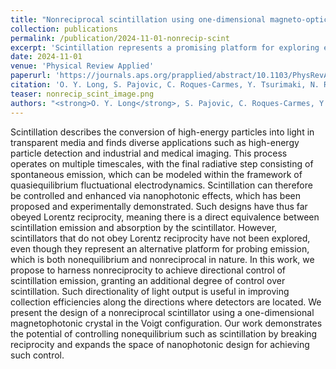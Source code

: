 ```yaml
---
title: "Nonreciprocal scintillation using one-dimensional magneto-optical photonic crystals"
collection: publications
permalink: /publication/2024-11-01-nonrecip-scint
excerpt: 'Scintillation represents a promising platform for exploring emission that is both nonequilibrium and nonreciprocal. In this work, we propose a nonreciprocal scintillator using a one-dimensional magnetophotonic crystal in the Voigt configuration.'
date: 2024-11-01
venue: 'Physical Review Applied'
paperurl: 'https://journals.aps.org/prapplied/abstract/10.1103/PhysRevApplied.22.054062'
citation: 'O. Y. Long, S. Pajovic, C. Roques-Carmes, Y. Tsurimaki, N. Rivera, M. Soljačić, S. V. Boriskina, and S. Fan, "Nonreciprocal scintillation using one-dimensional magneto-optical photonic crystals," <i>Physical Review Applied</i> <b>22</b>, 054062 (2024).'
teaser: nonrecip_scint_image.png
authors: "<strong>O. Y. Long</strong>, S. Pajovic, C. Roques-Carmes, Y. Tsurimaki, N. Rivera, M. Soljačić, S. V. Boriskina, and S. Fan"
---
```


Scintillation describes the conversion of high-energy particles into light in transparent media and finds diverse applications such as high-energy particle detection and industrial and medical imaging. This process operates on multiple timescales, with the final radiative step consisting of spontaneous emission, which can be modeled within the framework of quasiequilibrium fluctuational electrodynamics. Scintillation can therefore be controlled and enhanced via nanophotonic effects, which has been proposed and experimentally demonstrated. Such designs have thus far obeyed Lorentz reciprocity, meaning there is a direct equivalence between scintillation emission and absorption by the scintillator. However, scintillators that do not obey Lorentz reciprocity have not been explored, even though they represent an alternative platform for probing emission, which is both nonequilibrium and nonreciprocal in nature. In this work, we propose to harness nonreciprocity to achieve directional control of scintillation emission, granting an additional degree of control over scintillation. Such directionality of light output is useful in improving collection efficiencies along the directions where detectors are located. We present the design of a nonreciprocal scintillator using a one-dimensional magnetophotonic crystal in the Voigt configuration. Our work demonstrates the potential of controlling nonequilibrium such as scintillation by breaking reciprocity and expands the space of nanophotonic design for achieving such control.
